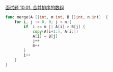 [面试题 10.01. 合并排序的数组](https://leetcode-cn.com/problems/sorted-merge-lcci/)
```go
func merge(A []int, m int, B []int, n int)  {
	for i, j := 0, 0; j < n;{
		if  i >= m || A[i] > B[j] {
			copy(A[i+1:], A[i:])
			A[i] = B[j]
			j++
            m++
		}
		i++
	}
}
```